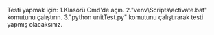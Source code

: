 Testi yapmak için:
1.Klasörü Cmd'de açın.
2."venv\Scripts\activate.bat" komutunu çalıştırın.
3."python unitTest.py" komutunu çalıştırarak testi yapmış olacaksınız.
